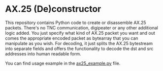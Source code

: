 # AX.25 (De)constructor

This repository contains Python code to create or disassemble AX.25 packets.
There's no TNC communication, digipeater or any other additional logic added.
You just specify what kind of AX.25 packet you want and out comes the appropriate encoded packet as bytearray that you can manipulate as you wish.
For decoding, it just splits the AX.25 bytestream into separate fields and offers the functionality to decode the dst and src addresses into human readable form.

You can find usage example in the [ax25_example.py](ax25_example.py) file.
